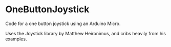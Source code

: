 # OneButtonJoystick
Code for a one button joystick using an Arduino Micro.

Uses the Joystick library by Matthew Heironimus, and cribs heavily from his examples.
